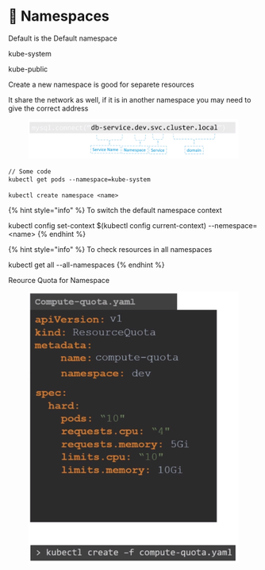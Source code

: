 # 🌴 Namespaces

Default is the Default namespace

kube-system

kube-public



Create a new namespace is good for separete resources

It share the network as well, if it is in another namespace you may need to give the correct address



<figure><img src="../.gitbook/assets/image (1) (1) (1) (1) (1) (1) (1).png" alt=""><figcaption></figcaption></figure>

```
// Some code
kubectl get pods --namespace=kube-system

kubectl create namespace <name>
```

{% hint style="info" %}
To switch the default namespace context

kubectl config set-context $(kubectl config current-context) --nemespace=\<name>
{% endhint %}

{% hint style="info" %}
To check resources in all namespaces

kubectl get all --all-namespaces
{% endhint %}

Reource Quota for Namespace

<figure><img src="../.gitbook/assets/image (2) (1) (1) (1) (1).png" alt=""><figcaption></figcaption></figure>
